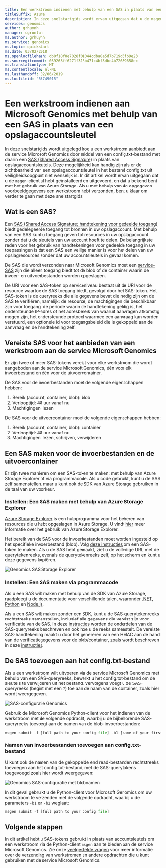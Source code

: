 ```yaml
---
title: Een werkstroom indienen met behulp van een SAS in plaats van een opslagaccountsleutel - Microsoft Genomics
titleSuffix: Azure
description: In deze snelstartgids wordt ervan uitgegaan dat u de msgen-client hebt geïnstalleerd en de voorbeeldgegevens via de service hebt uitgevoerd.
services: genomics
author: grhuynh
manager: cgronlun
ms.author: grhuynh
ms.service: genomics
ms.topic: quickstart
ms.date: 03/02/2018
ms.openlocfilehash: db0f18f0e7028f01044cdba8a5d7b719d3fb9e23
ms.sourcegitcommit: 039263ff6271f318b471c4bf3dbc4b72659658ec
ms.translationtype: HT
ms.contentlocale: nl-NL
ms.lasthandoff: 02/06/2019
ms.locfileid: "55749015"
---
```

# <a name="submit-a-workflow-to-microsoft-genomics-using-a-sas-instead-of-a-storage-account-key"></a>Een werkstroom indienen aan Microsoft Genomics met behulp van een SAS in plaats van een opslagaccountsleutel 

In deze snelstartgids wordt uitgelegd hoe u een werkstroom aanbiedt aan de service Microsoft Genomics door middel van een config.txt-bestand met daarin een [SAS (Shared Access Signature)](https://docs.microsoft.com/azure/storage/common/storage-dotnet-shared-access-signature-part-1) in plaats van opslagaccountsleutels. Deze mogelijkheid kan handig zijn als er de zichtbaarheid van een opslagaccountsleutel in het bestand config.txt uit veiligheidsoogpunt niet wenselijk is. In dit artikel wordt ervan uitgegaan dat u de `msgen`-client al hebt geïnstalleerd en uitgevoerd, en dat u bekend bent met het gebruik van Azure Storage. Als u met behulp van de opgegeven voorbeeldgegevens een werkstroom hebt verzonden, bent u klaar om verder te gaan met deze snelstartgids. 

## <a name="what-is-a-sas"></a>Wat is een SAS?
Een [SAS (Shared Access Signature; handtekening voor gedeelde toegang)](https://docs.microsoft.com/azure/storage/common/storage-dotnet-shared-access-signature-part-1) biedt gedelegeerde toegang tot bronnen in uw opslagaccount. Met behulp van een SAS kunt u toegang geven tot resources in uw opslagaccount zonder dat u de sleutels van uw account hoeft te delen. De belangrijkste reden voor het gebruik van handtekeningen voor gedeelde toegang in uw toepassingen is dat een SAS een veilige manier is voor het delen van uw opslagresources zonder dat uw accountsleutels in gevaar komen.

De SAS die wordt verzonden naar Microsoft Genomics moet een [service-SAS](https://docs.microsoft.com/rest/api/storageservices/Constructing-a-Service-SAS) zijn die alleen toegang biedt tot de blob of de container waarin de invoer- en uitvoerbestanden worden opgeslagen. 

De URI voor een SAS-token op serviceniveau bestaat uit de URI voor de resource waartoe de SAS toegang biedt, gevolgd door het SAS-token. Het SAS-token is de queryreeks die alle gegevens bevat die nodig zijn om de SAS te verifiëren, namelijk: de resource, de machtigingen die beschikbaar zijn voor toegang, de periode waarin de handtekening geldig is, het ondersteunde IP-adres of het adresbereik van waaruit aanvragen afkomstig mogen zijn, het ondersteunde protocol waarmee een aanvraag kan worden verstuurd, een optionele id voor toegangsbeleid die is gekoppeld aan de aanvraag en de handtekening zelf. 

## <a name="sas-needed-for-submitting-a-workflow-to-the-microsoft-genomics-service"></a>Vereiste SAS voor het aanbieden van een werkstroom aan de service Microsoft Genomics
Er zijn twee of meer SAS-tokens vereist voor elke werkstroom die wordt aangeboden aan de service Microsoft Genomics, één voor elk invoerbestand en één voor de uitvoercontainer.

De SAS voor de invoerbestanden moet de volgende eigenschappen hebben:
1.  Bereik (account, container, blob): blob
2.  Verlooptijd: 48 uur vanaf nu
3.  Machtigingen: lezen

De SAS voor de uitvoercontainer moet de volgende eigenschappen hebben:
1.  Bereik (account, container, blob): container
2.  Verlooptijd: 48 uur vanaf nu
3.  Machtigingen: lezen, schrijven, verwijderen


## <a name="create-a-sas-for-the-input-files-and-the-output-container"></a>Een SAS maken voor de invoerbestanden en de uitvoercontainer
Er zijn twee manieren om een SAS-token te maken: met behulp van Azure Storage Explorer of via programmacode.  Als u code gebruikt, kunt u de SAS zelf samenstellen, maar u kunt ook de SDK van Azure Storage gebruiken in de taal van uw voorkeur.


### <a name="set-up-create-a-sas-using-azure-storage-explorer"></a>Instellen: Een SAS maken met behulp van Azure Storage Explorer

[Azure Storage Explorer](https://azure.microsoft.com/features/storage-explorer/) is een hulpprogramma voor het beheren van resources die u hebt opgeslagen in Azure Storage.  U vindt [hier](https://docs.microsoft.com/azure/vs-azure-tools-storage-manage-with-storage-explorer) meer informatie over het gebruik van Azure Storage Explorer.

Het bereik van de SAS voor de invoerbestanden moet worden ingesteld op het specifieke invoerbestand (blob). Volg [deze instructies](https://docs.microsoft.com/azure/storage/blobs/storage-quickstart-blobs-storage-explorer) om een SAS-token te maken. Als u de SAS hebt gemaakt, ziet u de volledige URL met de querytekenreeks, evenals de querytekenreeks zelf, op het scherm en kunt u deze gegevens kopiëren.

 ![Genomics SAS Storage Explorer](./media/quickstart-input-sas/genomics-sas-storageexplorer.png "Genomics SAS Storage Explorer")


### <a name="set-up-create-a-sas-programattically"></a>Instellen: Een SAS maken via programmacode

Als u een SAS wilt maken met behulp van de SDK van Azure Storage, raadpleegt u de documentatie voor verschillende talen, waaronder [.NET](https://docs.microsoft.com/azure/storage/blobs/storage-dotnet-shared-access-signature-part-2#generate-a-shared-access-signature-uri-for-a-blob), [Python](https://docs.microsoft.com/azure/storage/blobs/storage-python-how-to-use-blob-storage) en [Node.js](https://docs.microsoft.com/azure/storage/blobs/storage-nodejs-how-to-use-blob-storage). 

Als u een SAS wilt maken zonder een SDK, kunt u de SAS-querytekenreeks rechtstreeks samenstellen, inclusief alle gegevens die vereist zijn voor verificatie van de SAS. In deze [instructies](https://docs.microsoft.com/rest/api/storageservices/constructing-a-service-sas) worden de onderdelen van de SAS-queryreeks beschreven en ook hoe u de reeks samenstelt. De vereiste SAS-handtekening maakt u door het genereren van een HMAC aan de hand van de verificatiegegevens voor de blob/container, zoals wordt beschreven in deze [instructies](https://docs.microsoft.com/rest/api/storageservices/service-sas-examples).


## <a name="add-the-sas-to-the-configtxt-file"></a>De SAS toevoegen aan het config.txt-bestand
Als u een werkstroom wilt uitvoeren via de service Microsoft Genomics met behulp van een SAS-queryreeks, bewerkt u het config.txt-bestand om de sleutels te verwijderen uit het bestand. Vervolgens voegt u de SAS-queryreeks (begint met een `?`) toe aan de naam van de container, zoals hier wordt weergegeven. 

![SAS-configuratie Genomics](./media/quickstart-input-sas/genomics-sas-config.png "SAS-configuratie Genomics")

Gebruik de Microsoft Genomics Python-client voor het indienen van de werkstroom met de volgende opdracht, waarbij u de bijbehorende SAS-queryreeks toevoegt aan de namen van de blob-invoerbestanden:

```python
msgen submit -f [full path to your config file] -b1 [name of your first paired end read file, SAS query string appended] -b2 [name of your second paired end read file, SAS query string appended]
```

### <a name="if-adding-the-input-file-names-to-the-configtxt-file"></a>Namen van invoerbestanden toevoegen aan config.txt-bestand
U kunt ook de namen van de gekoppelde end read-bestanden rechtstreeks toevoegen aan het config.txt-bestand, met de SAS-querytokens toegevoegd zoals hier wordt weergegeven:

![Genomics SAS-configuratie met blobnamen](./media/quickstart-input-sas/genomics-sas-config-blobnames.png "Genomics SAS-configuratie met blobnamen")

In dit geval gebruikt u de Python-client voor Microsoft Genomics om uw werkstroom te verzenden met de volgende opdracht, waarbij u de parameters `-b1` en `-b2` weglaat:

```python
msgen submit -f [full path to your config file] 
```

## <a name="next-steps"></a>Volgende stappen
In dit artikel hebt u SAS-tokens gebruikt in plaats van accountsleutels om een werkstroom via de Python-client `msgen` aan te bieden aan de service Microsoft Genomics. Zie onze [veelgestelde vragen](frequently-asked-questions-genomics.md) voor meer informatie over de verzending van werkstromen en andere opdrachten die u kunt gebruiken met de service Microsoft Genomics. 
